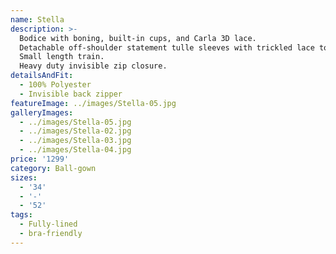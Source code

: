 ```yaml
---
name: Stella
description: >-
  Bodice with boning, built-in cups, and Carla 3D lace.
  Detachable off-shoulder statement tulle sleeves with trickled lace towards the lower arm.
  Small length train.
  Heavy duty invisible zip closure.
detailsAndFit:
  - 100% Polyester
  - Invisible back zipper
featureImage: ../images/Stella-05.jpg
galleryImages:
  - ../images/Stella-05.jpg
  - ../images/Stella-02.jpg
  - ../images/Stella-03.jpg
  - ../images/Stella-04.jpg
price: '1299'
category: Ball-gown
sizes:
  - '34'
  - '-'
  - '52'
tags:
  - Fully-lined
  - bra-friendly
---
```


